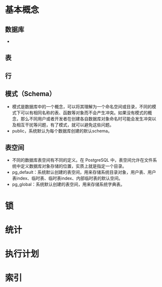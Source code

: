 # 基本概念
## 数据库
- 
## 表
## 行
## 模式（Schema）
- 模式是数据库中的一个概念，可以将其理解为一个命名空间或目录，不同的模式下可以有相同名称的表、函数等对象而不会产生冲突。如果没有模式的概念，那么不同用户或者开发者在创建各自数据库对象命名时可能会发生冲突以及相互干扰等问题，有了模式，就可以避免这些问题。
- public，系统默认为每个数据库创建的默认schema。
## 表空间
- 不同的数据库表空间有不同的定义。在 PostgreSQL 中，表空间允许在文件系统中定义数据库对象存储的位置，实质上就是指定一个目录。
- pg_default：系统默认创建的表空间，用来存储系统目录对象，用户表、用户表index、临时表、临时表index、内部临时表的默认空间。
- pg_global：系统默认创建的表空间，用来存储系统字典表。
# 锁

# 统计

# 执行计划

# 索引

